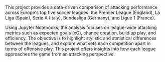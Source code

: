 This project provides a data-driven comparison of attacking performance across Europe's top five soccer leagues: the Premier League (England), La Liga (Spain), Serie A (Italy), Bundesliga (Germany), and Ligue 1 (France).

Using Jupyter Notebooks, the analysis focuses on league-wide attacking metrics such as expected goals (xG), chance creation, build up play, and efficiency. The objective is to highlight stylistic and statistical differences between the leagues, and explore what sets each competition apart in terms of offensive play. This project offers insights into how each league approaches the game from an attacking perspective.
